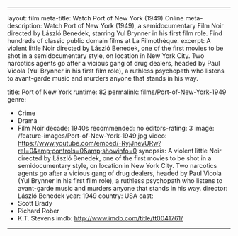 ---

layout: film
meta-title: Watch Port of New York (1949) Online
meta-description:  Watch Port of New York (1949), a semidocumentary Film Noir directed by László Benedek, starring Yul Brynner in his first film role. Find hundreds of classic public domain films at La Filmothèque.
excerpt: A violent little Noir directed by László Benedek, one of the first movies to be shot in a semidocumentary style, on location in New York City. Two narcotics agents go after a vicious gang of drug dealers, headed by Paul Vicola (Yul Brynner in his first film role), a ruthless psychopath who listens to avant-garde music and murders anyone that stands in his way.

title: Port of New York
runtime: 82
permalink: films/Port-of-New-York-1949
genre:
- Crime
- Drama
- Film Noir
decade: 1940s
recommended: no
editors-rating: 3
image: /feature-images/Port-of-New-York-1949.jpg
video: https://www.youtube.com/embed/-RyjJnevURw?rel=0&amp;controls=0&amp;showinfo=0
synopsis: A violent little Noir directed by László Benedek, one of the first movies to be shot in a semidocumentary style, on location in New York City. Two narcotics agents go after a vicious gang of drug dealers, headed by Paul Vicola (Yul Brynner in his first film role), a ruthless psychopath who listens to avant-garde music and murders anyone that stands in his way.
director: László Benedek
year: 1949
country: USA
cast:
- Scott Brady
- Richard Rober
-  K.T. Stevens
imdb: http://www.imdb.com/title/tt0041761/

---